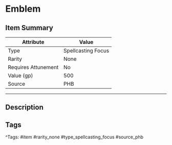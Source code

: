 # Emblem

## Item Summary

| Attribute            | Value                        |
|----------------------|------------------------------|
| Type                 | Spellcasting Focus |
| Rarity               | None             |
| Requires Attunement  | No                |
| Value (gp)           | 500    |
| Source               | PHB |

---

## Description



## Tags

^Tags: #item #rarity_none #type_spellcasting_focus #source_phb